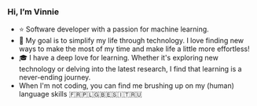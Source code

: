 ### Hi, I’m Vinnie

- ⭐ Software developer with a passion for machine learning.
- 🤖 My goal is to simplify my life through technology. I love finding new ways to make the most of my time and make life a little more effortless!
- 🎓 I have a deep love for learning. Whether it's exploring new technology or delving into the latest research, I find that learning is a never-ending journey.
- When I'm not coding, you can find me brushing up on my (human) language skills 🇫🇷🇵🇱🇬🇧🇪🇸🇮🇹🇷🇺

<!--
**vnctptr/vnctptr** is a ✨ _special_ ✨ repository because its `README.md` (this file) appears on your GitHub profile.

Here are some ideas to get you started:

- 🔭 I’m currently working on ...
- 🌱 I’m currently learning ...
- 👯 I’m looking to collaborate on ...
- 🤔 I’m looking for help with ...
- 💬 Ask me about ...
- 📫 How to reach me: ...
- 😄 Pronouns: ...
- ⚡ Fun fact: ...
-->
